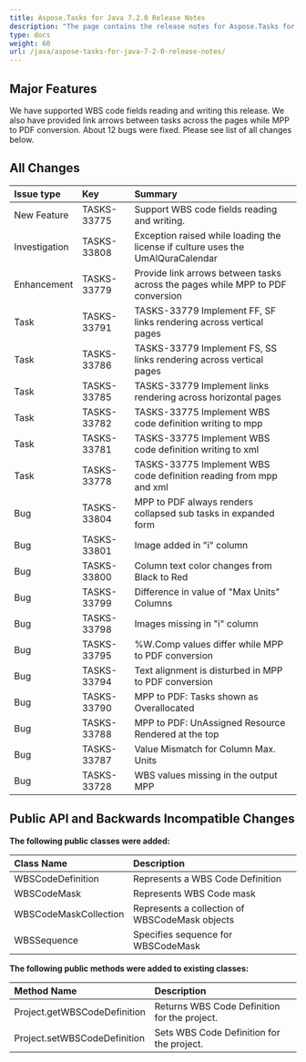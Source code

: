 ```yaml
---
title: Aspose.Tasks for Java 7.2.0 Release Notes
description: "The page contains the release notes for Aspose.Tasks for Java 7.2.0."
type: docs
weight: 60
url: /java/aspose-tasks-for-java-7-2-0-release-notes/
---
```


## **Major Features**
We have supported WBS code fields reading and writing this release. 
We also have provided link arrows between tasks across the pages while 
MPP to PDF conversion. About 12 bugs were fixed. Please see list of 
all changes below.

## **All Changes**
|**Issue type** |**Key** |**Summary** |
| :- | :- | :- |
|New Feature |TASKS-33775 |Support WBS code fields reading and writing. |
|Investigation |TASKS-33808 |Exception raised while loading the license if culture uses the UmAlQuraCalendar |
|Enhancement |TASKS-33779 |Provide link arrows between tasks across the pages while MPP to PDF conversion |
|Task |TASKS-33791 |TASKS-33779 Implement FF, SF links rendering across vertical pages |
|Task |TASKS-33786 |TASKS-33779 Implement FS, SS links rendering across vertical pages |
|Task |TASKS-33785 |TASKS-33779 Implement links rendering across horizontal pages |
|Task |TASKS-33782 |TASKS-33775 Implement WBS code definition writing to mpp |
|Task |TASKS-33781 |TASKS-33775 Implement WBS code definition writing to xml |
|Task |TASKS-33778 |TASKS-33775 Implement WBS code definition reading from mpp and xml |
|Bug |TASKS-33804 |MPP to PDF always renders collapsed sub tasks in expanded form |
|Bug |TASKS-33801 |Image added in "i" column |
|Bug |TASKS-33800 |Column text color changes from Black to Red |
|Bug |TASKS-33799 |Difference in value of "Max Units" Columns |
|Bug |TASKS-33798 |Images missing in "i" column |
|Bug |TASKS-33795 |%W.Comp values differ while MPP to PDF conversion |
|Bug |TASKS-33794 |Text alignment is disturbed in MPP to PDF conversion |
|Bug |TASKS-33790 |MPP to PDF: Tasks shown as Overallocated |
|Bug |TASKS-33788 |MPP to PDF: UnAssigned Resource Rendered at the top |
|Bug |TASKS-33787 |Value Mismatch for Column Max. Units |
|Bug |TASKS-33728 |WBS values missing in the output MPP |

## **Public API and Backwards Incompatible Changes**

**The following public classes were added:**

|Class Name |Description |
| :- | :- |
|WBSCodeDefinition |Represents a WBS Code Definition |
|WBSCodeMask |Represents WBS Code mask |
|WBSCodeMaskCollection |Represents a collection of WBSCodeMask objects |
|WBSSequence |Specifies sequence for WBSCodeMask |
**The following public methods were added to existing classes:**

|Method Name |Description |
| :- | :- |
|Project.getWBSCodeDefinition |Returns WBS Code Definition for the project. |
|Project.setWBSCodeDefinition |Sets WBS Code Definition for the project. |